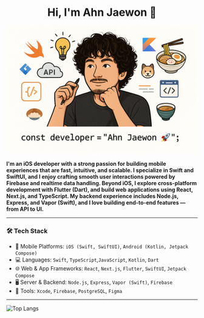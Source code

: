<h1 align="center">Hi, I'm Ahn Jaewon 👋</h1>

<p align="center">
  <img src="https://raw.githubusercontent.com/Ahn-Jwon/Ahn-Jwon/main/ahn-jaewon-dev.png" width="600" alt="Ahn Jaewon Developer Illustration" />
</p>

<p align="left">
<b>
I'm an iOS developer with a strong passion for building mobile experiences that are fast, intuitive, and scalable.
I specialize in Swift and SwiftUI, and I enjoy crafting smooth user interactions powered by Firebase and realtime data handling.
Beyond iOS, I explore cross-platform development with Flutter (Dart), and build web applications using React, Next.js, and TypeScript.
My backend experience includes Node.js, Express, and Vapor (Swift), and I love building end-to-end features — from API to UI.
</b>
</p>


---

### 🛠️ Tech Stack

- 📱 Mobile Platforms: `iOS (Swift, SwiftUI)`, `Android (Kotlin, Jetpack Compose)`
- 💻 Languages: `Swift`, `TypeScript`,`JavaScript`, `Kotlin`, `Dart`
- 🌐 Web & App Frameworks: `React`, `Next.js`, `Flutter`, `SwiftUI`, `Jetpack Compose`
- 🖥️ Server & Backend: `Node.js`, `Express`, `Vapor (Swift)`, `Firebase`
- 🧰 Tools: `Xcode`, `Firebase`, `PostgreSQL`, `Figma`
  
---
![Top Langs](https://github-readme-stats.vercel.app/api/top-langs/?username=Ahn-Jwon&layout=compact&count_private=true)


